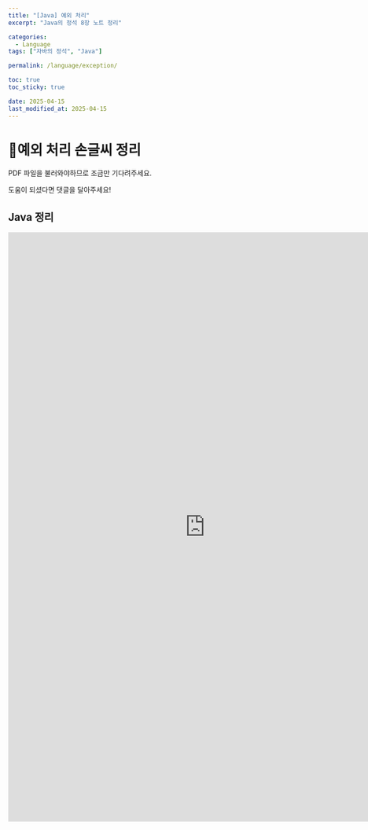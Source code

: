 ```yaml
---
title: "[Java] 예외 처리"
excerpt: "Java의 정석 8장 노트 정리"

categories:
  - Language
tags: ["자바의 정석", "Java"]

permalink: /language/exception/

toc: true
toc_sticky: true

date: 2025-04-15
last_modified_at: 2025-04-15
---
```


# 📜예외 처리 손글씨 정리

PDF 파일을 불러와야하므로 조금만 기다려주세요.

도움이 되셨다면 댓글을 달아주세요!
## Java 정리
<iframe src="https://1drv.ms/b/c/d1ab106aee34610f/IQSa5Ec9BQUPSqdrwscvOknxAV8WyC0GBiX-4MH6ixieOAE" width="800" height="1200" frameborder="0" scrolling="no"></iframe>